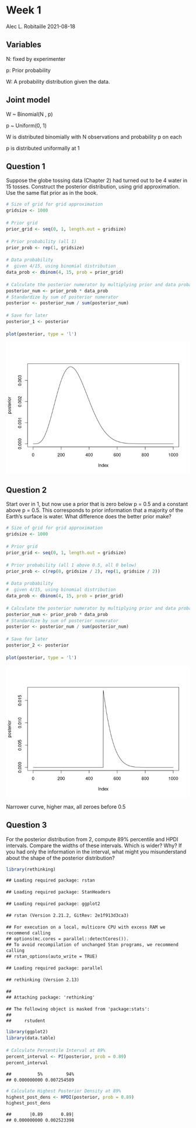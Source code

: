 Week 1
================
Alec L. Robitaille
2021-08-18

## Variables

N: fixed by experimenter

p: Prior probability

W: A probability distribution given the data.

## Joint model

W \~ Binomial(N , p)

p \~ Uniform(0, 1)

W is distributed binomially with N observations and probability p on
each

p is distributed uniformally at 1

## Question 1

Suppose the globe tossing data (Chapter 2) had turned out to be 4 water
in 15 tosses. Construct the posterior distribution, using grid
approximation. Use the same flat prior as in the book.

``` r
# Size of grid for grid approximation
gridsize <- 1000

# Prior grid
prior_grid <- seq(0, 1, length.out = gridsize)

# Prior probability (all 1)
prior_prob <- rep(1, gridsize)

# Data probability
#  given 4/15, using binomial distribution
data_prob <- dbinom(4, 15, prob = prior_grid)

# Calculate the posterior numerator by multiplying prior and data probability
posterior_num <- prior_prob * data_prob
# Standardize by sum of posterior numerator
posterior <- posterior_num / sum(posterior_num)

# Save for later
posterior_1 <- posterior

plot(posterior, type = 'l')
```

![](Week-1_files/figure-gfm/unnamed-chunk-1-1.png)<!-- -->

## Question 2

Start over in 1, but now use a prior that is zero below p = 0.5 and a
constant above p = 0.5. This corresponds to prior information that a
majority of the Earth’s surface is water. What difference does the
better prior make?

``` r
# Size of grid for grid approximation
gridsize <- 1000

# Prior grid
prior_grid <- seq(0, 1, length.out = gridsize)

# Prior probability (all 1 above 0.5, all 0 below)
prior_prob <- c(rep(0, gridsize / 2), rep(1, gridsize / 2))

# Data probability
#  given 4/15, using binomial distribution
data_prob <- dbinom(4, 15, prob = prior_grid)

# Calculate the posterior numerator by multiplying prior and data probability
posterior_num <- prior_prob * data_prob
# Standardize by sum of posterior numerator
posterior <- posterior_num / sum(posterior_num)

# Save for later
posterior_2 <- posterior

plot(posterior, type = 'l')
```

![](Week-1_files/figure-gfm/unnamed-chunk-2-1.png)<!-- -->

Narrower curve, higher max, all zeroes before 0.5

## Question 3

For the posterior distribution from 2, compute 89% percentile and HPDI
intervals. Compare the widths of these intervals. Which is wider? Why?
If you had only the information in the interval, what might you
misunderstand about the shape of the posterior distribution?

``` r
library(rethinking)
```

    ## Loading required package: rstan

    ## Loading required package: StanHeaders

    ## Loading required package: ggplot2

    ## rstan (Version 2.21.2, GitRev: 2e1f913d3ca3)

    ## For execution on a local, multicore CPU with excess RAM we recommend calling
    ## options(mc.cores = parallel::detectCores()).
    ## To avoid recompilation of unchanged Stan programs, we recommend calling
    ## rstan_options(auto_write = TRUE)

    ## Loading required package: parallel

    ## rethinking (Version 2.13)

    ## 
    ## Attaching package: 'rethinking'

    ## The following object is masked from 'package:stats':
    ## 
    ##     rstudent

``` r
library(ggplot2)
library(data.table)

# Calculate Percentile Interval at 89%
percent_interval <- PI(posterior, prob = 0.89)
percent_interval
```

    ##          5%         94% 
    ## 0.000000000 0.007254589

``` r
# Calculate Highest Posterior Density at 89%
highest_post_dens <- HPDI(posterior, prob = 0.89)
highest_post_dens
```

    ##       |0.89       0.89| 
    ## 0.000000000 0.002523398
